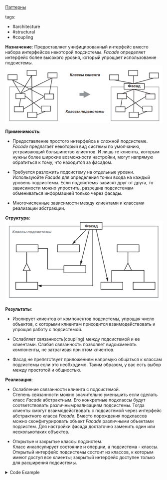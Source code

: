 [Паттерны](../../Patterns.md)

tags:

- #architecture
- #structural
- #coupling

**Назначение**: Предоставляет унифицированный интерфейс вместо набора интерфейсов некоторой подсистемы. _Facade_ определяет интерфейс более высокого уровня, который упрощает использование подсистемы.
![Facade Purpose](./FacadePurpose.png)

**Применимость**:

- Предоставление простого интерфейса к сложной подсистеме.  
  _Facade_ предлагает некоторый вид системы по умолчанию, устраивающий большинство клиентов. И лишь те клиенты, которым нужны более широкие возможности настройки, могут напрямую обратиться к тому, что находится за фасадом.

- Требуется разложить подсистему на отдельные уровни. Используюйте _Facade_ для определения точки входа на каждый уровень подсистемы. Если подсистемы зависят друг от друга, то зависимости можно упростить, разрешив подсистемам обмениваться информацией только через фасады.

- Многочисленные зависимости между клиентами и классами реализации абстракции.

**Структура**:
![Facade Structure](./Facade.png)

**Результаты**:

- Изолирует клиентов от компонентов подсистемы, упрощая число объектов, с которыми клиентам приходится взаимодействовать и упрощая работу с подсистемой.

- Ослабляет связанность(coupling) между подсистемой и ее клиентами. Слабая связанность позволяет видоизменять компоненты, не затрагивая при этом клиентов.

- Фасад не препятствует приложениям напрямую общаться к классам подсистемы если это необходимо. Таким образом, у вас есть выбор между простотой и общностью.

**Реализация**:

- Ослабление связанности клиента с подсистемой.  
  Степень связанности можно значительно уменьшить если сделать класс _Facade_ абстрактным. Его конкретные подклассы будут соответствовать различнымреализациям подсистемы. Тогда клиенты смогут взаимодействовать с подсистемой через интерфейс абстрактного класса _Facade_. Вместо порождения подклассов можно сконфигурировать объект _Facade_ различными объектами подсистем. Для настройки фасада достаточно заменить один или несколькотаких объектов.

- Открытые и закрытые классы подсистем.  
  Класс инкапсулирует состояние и оперции, а подсистема - классы. Открытый интерфейс подсистемы состоит из классов, к которым имеют доступ все клиенты; закрытый интерфейс доступен только для расширения подсистемы.

<details>
 <summary>Code Example</summary>

```js
class Scanner {
	constructor(inputStream) {
		this.inputStream = inputStream;
	}

	scan() {}
}

class Parser {
	constructor() {}
	parse(scanner, programNodeBuilder) {}
}

// Builder
class ProgramNodeBuilder {
	constructor() {
		this.node;
	}

	newVariable(variableName) {}
	newAssignment(variable, expression) {}
	newReturnStatement(value) {}
	newCondition(condition, truePart, falsePart) {}

	getRootNode() {}
}

// Composite
class ProgramNode {
	constructor() {}

	// операции с узлом программы
	getSourcePosition(line, index) {}
	// ...

	// операции с потомками
	add(node) {}
	remove(node) {}
	// ...

	traverse(codeGenerator) {}
}
class StatementNode {}
class ExpressionNode {}

// Visitor
class CodeGenerator {
	constructor(bytecodeStream) {
		this.output = bytecodeStream;
	}
	visit(node) {
		if (node instanceof StatementNode) {
			return;
		}
		if (node instanceof ExpressionNode) {
			return;
		}
	}
}

class StackMachineCodeGenerator extends CodeGenerator {}
class RISCCodeGenerator extends CodeGenerator {
	constructor(bytecodeStream) {
		super(bytecodeStream);
	}
}

// Facade
class Compiler {
	constructor() {}

	compile(inputStream, outputStream) {
		this.scanner = new Scanner(inputStream);

		this.builder = new ProgramNodeBuilder();

		this.parser = new Parser();
		this.parser.parse(this.scanner, this.builder);

		this.generator = new RISCCodeGenerator(outputStream);
		const parseTree = this.builder.getRootNode();
		parseTree.traverse(this.generator);
	}
}
```

</details>
